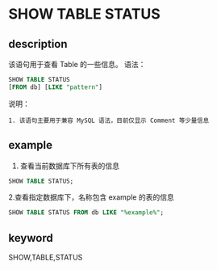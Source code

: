 # SHOW TABLE STATUS

## description

该语句用于查看 Table 的一些信息。
语法：

```sql
SHOW TABLE STATUS
[FROM db] [LIKE "pattern"]
```

说明：

```PLAIN TEXT
1. 该语句主要用于兼容 MySQL 语法，目前仅显示 Comment 等少量信息
```

## example

1. 查看当前数据库下所有表的信息

```SQL
SHOW TABLE STATUS;
```

2.查看指定数据库下，名称包含 example 的表的信息

```SQL
SHOW TABLE STATUS FROM db LIKE "%example%";
```

## keyword

SHOW,TABLE,STATUS
